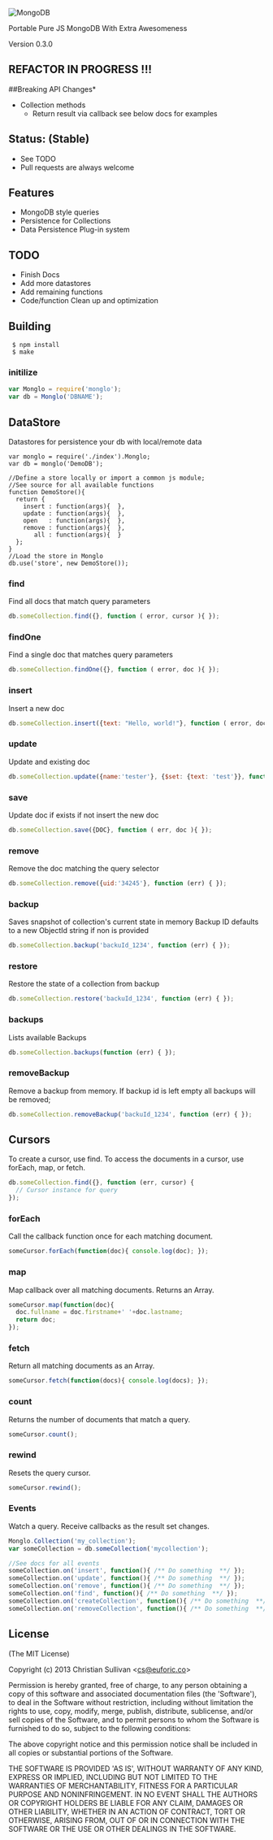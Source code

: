 ![MongoDB](https://github.com/Monglo/monglo.github.com/raw/master/images/logo.png)

Portable Pure JS MongoDB With Extra Awesomeness

Version 0.3.0

## REFACTOR IN PROGRESS !!!

##Breaking API Changes*
 - Collection methods
   - Return result via callback see below docs for examples

## Status: (Stable)
 - See TODO
 - Pull requests are always welcome

## Features
 - MongoDB style queries
 - Persistence for Collections
 - Data Persistence Plug-in system

## TODO
  - Finish Docs
  - Add more datastores
  - Add remaining functions
  - Code/function Clean up and optimization


## Building
```
 $ npm install
 $ make
```

### initilize

```js
var Monglo = require('monglo');
var db = Monglo('DBNAME');
```

## DataStore
Datastores for persistence your db with local/remote data
```
var monglo = require('./index').Monglo;
var db = monglo('DemoDB');

//Define a store locally or import a common js module;
//See source for all available functions
function DemoStore(){
  return {
    insert : function(args){  },
    update : function(args){  },
    open   : function(args){  },
    remove : function(args){  },
       all : function(args){  }
  };
}
//Load the store in Monglo
db.use('store', new DemoStore());
```

### find
Find all docs that match query parameters
```js
db.someCollection.find({}, function ( error, cursor ){ });
```

### findOne
Find a single doc that matches query parameters

```js
db.someCollection.findOne({}, function ( error, doc ){ });
```

### insert
Insert a new doc

```js
db.someCollection.insert({text: "Hello, world!"}, function ( error, doc ){ });
```

### update
Update and existing doc

```js
db.someCollection.update({name:'tester'}, {$set: {text: 'test'}}, function ( err, doc ){ });
```

### save
Update doc if exists if not insert the new doc

```js
db.someCollection.save({DOC}, function ( err, doc ){ });
```

### remove
Remove the doc matching the query selector

```js
db.someCollection.remove({uid:'34245'}, function (err) { });
```

### backup
Saves snapshot of collection's current state in memory
Backup ID defaults to a new ObjectId string if non is provided

```js
db.someCollection.backup('backuId_1234', function (err) { });
```

### restore
Restore the state of a collection from backup

```js
db.someCollection.restore('backuId_1234', function (err) { });
```

### backups
Lists available Backups

```js
db.someCollection.backups(function (err) { });
```

### removeBackup
Remove a backup from memory.
If backup id is left empty all backups will be removed;

```js
db.someCollection.removeBackup('backuId_1234', function (err) { });
```

## Cursors

To create a cursor, use find. To access the documents in a cursor, use forEach, map, or fetch.

```js
db.someCollection.find({}, function (err, cursor) {
  // Cursor instance for query
});
```

### forEach
Call the callback function once for each matching document.

```js
someCursor.forEach(function(doc){ console.log(doc); });
```

### map
Map callback over all matching documents. Returns an Array.

```js
someCursor.map(function(doc){
  doc.fullname = doc.firstname+' '+doc.lastname;
  return doc;
});
```

### fetch
Return all matching documents as an Array.

```js
someCursor.fetch(function(docs){ console.log(docs); });
```

### count
Returns the number of documents that match a query.

```js
someCursor.count();
```

### rewind
Resets the query cursor.

```js
someCursor.rewind();
```

### Events
Watch a query. Receive callbacks as the result set changes.

```js
Monglo.Collection('my_collection');
var someCollection = db.someCollection('mycollection');

//See docs for all events
someCollection.on('insert', function(){ /** Do something  **/ });
someCollection.on('update', function(){ /** Do something  **/ });
someCollection.on('remove', function(){ /** Do something  **/ });
someCollection.on('find', function(){ /** Do something  **/ });
someCollection.on('createCollection', function(){ /** Do something  **/ });
someCollection.on('removeCollection', function(){ /** Do something  **/ });
```

## License

(The MIT License)

Copyright (c) 2013 Christian Sullivan &lt;cs@euforic.co&gt;

Permission is hereby granted, free of charge, to any person obtaining
a copy of this software and associated documentation files (the
'Software'), to deal in the Software without restriction, including
without limitation the rights to use, copy, modify, merge, publish,
distribute, sublicense, and/or sell copies of the Software, and to
permit persons to whom the Software is furnished to do so, subject to
the following conditions:

The above copyright notice and this permission notice shall be
included in all copies or substantial portions of the Software.

THE SOFTWARE IS PROVIDED 'AS IS', WITHOUT WARRANTY OF ANY KIND,
EXPRESS OR IMPLIED, INCLUDING BUT NOT LIMITED TO THE WARRANTIES OF
MERCHANTABILITY, FITNESS FOR A PARTICULAR PURPOSE AND NONINFRINGEMENT.
IN NO EVENT SHALL THE AUTHORS OR COPYRIGHT HOLDERS BE LIABLE FOR ANY
CLAIM, DAMAGES OR OTHER LIABILITY, WHETHER IN AN ACTION OF CONTRACT,
TORT OR OTHERWISE, ARISING FROM, OUT OF OR IN CONNECTION WITH THE
SOFTWARE OR THE USE OR OTHER DEALINGS IN THE SOFTWARE.
